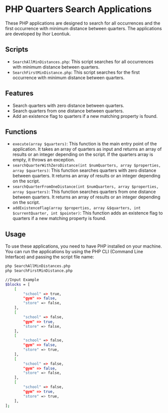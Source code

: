 # PHP Quarters Search Applications

These PHP applications are designed to search for all occurrences and the first occurrence with minimum distance between quarters. The applications are developed by Ihor Leontiuk.

## Scripts

- `SearchAllMinDistances.php`: This script searches for all occurrences with minimum distance between quarters.
- `SearchFirstMinDistance.php`: This script searches for the first occurrence with minimum distance between quarters.

## Features

- Search quarters with zero distance between quarters.
- Search quarters from one distance between quarters.
- Add an existence flag to quarters if a new matching property is found.

## Functions

- `execute(array $quarters)`: This function is the main entry point of the application. It takes an array of quarters as input and returns an array of results or an integer depending on the script. If the quarters array is empty, it throws an exception.
- `searchQuarterWithZeroDistance(int $numQuarters, array $properties, array $quarters)`: This function searches quarters with zero distance between quarters. It returns an array of results or an integer depending on the script.
- `searchQuarterFromOneDistance(int $numQuarters, array $properties, array $quarters)`: This function searches quarters from one distance between quarters. It returns an array of results or an integer depending on the script.
- `addExistenceFlag(array $properties, array &$quarters, int $currentQuarter, int $pointer)`: This function adds an existence flag to quarters if a new matching property is found.

## Usage

To use these applications, you need to have PHP installed on your machine. You can run the applications by using the PHP CLI (Command Line Interface) and passing the script file name:

```bash
php SearchAllMinDistances.php
php SearchFirstMinDistance.php

//Input Example
$blocks = [
    [
        "school" => true,
        "gym" => false,
        "store" => false,
    ],
    [
        "school" => false,
        "gym" => true,
        "store" => false,
    ],
    [
        "school" => false,
        "gym" => false,
        "store" => true,
    ],
    [
        "school" => false,
        "gym" => false,
        "store" => false,
    ],
    [
        "school" => false,
        "gym" => true,
        "store" => true,
    ],
];
